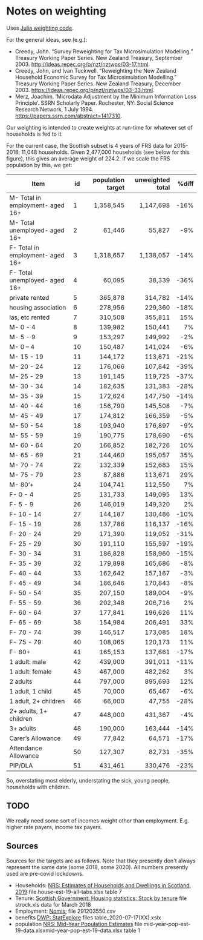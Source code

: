 # Notes on weighting

Uses [Julia weighting code](https://github.com/grahamstark/SurveyDataWeighting.jl). 

For the general ideas, see (e.g.):

* Creedy, John. “Survey Reweighting for Tax Microsimulation Modelling.” Treasury Working Paper Series. New Zealand Treasury, September 2003. http://ideas.repec.org/p/nzt/nztwps/03-17.html.
* Creedy, John, and Ivan Tuckwell. “Reweighting the New Zealand Household Economic Survey for Tax Microsimulation Modelling.” Treasury Working Paper Series. New Zealand Treasury, December 2003. https://ideas.repec.org/p/nzt/nztwps/03-33.html.
* Merz, Joachim. ‘Microdata Adjustment by the Minimum Information Loss Principle’. SSRN Scholarly Paper. Rochester, NY: Social Science Research Network, 1 July 1994. https://papers.ssrn.com/abstract=1417310.

Our weighting is intended to create weights at run-time for whatever set of households is fed to it. 

For the current case, the Scottish subset is 4 years of FRS data for 2015-2018; 11,048 households. Given 2,477,000 households (see below for this figure), this gives an average weight of 224.2. If we scale the FRS population by this, we get:

Item |id |population target|unweighted total|%diff   |
-----|---|----------------:|---------------:|-------:|
M- Total in employment- aged 16+|1|1,358,545|1,147,698|-16%
M- Total unemployed- aged 16+|2|61,446|55,827|-9%
F- Total in employment- aged 16+|3|1,318,657|1,138,057|-14%
F- Total unemployed- aged 16+|4|60,095|38,339|-36%
private rented|5|365,878|314,782|-14%
housing association|6|278,956|229,360|-18%
las, etc rented|7|310,508|355,811|15%
M- 0 - 4|8|139,982|150,441|7%
M- 5 - 9|9|153,297|149,992|-2%
M- 0 – 4|10|150,487|141,024|-6%
M- 15 - 19|11|144,172|113,671|-21%
M- 20 - 24|12|176,066|107,842|-39%
M- 25 - 29|13|191,145|119,725|-37%
M- 30 - 34|14|182,635|131,383|-28%
M- 35 - 39|15|172,624|147,750|-14%
M- 40 - 44|16|156,790|145,508|-7%
M- 45 - 49|17|174,812|166,359|-5%
M- 50 - 54|18|193,940|176,897|-9%
M- 55 - 59|19|190,775|178,690|-6%
M- 60 - 64|20|166,852|182,726|10%
M- 65 - 69|21|144,460|195,057|35%
M- 70 - 74|22|132,339|152,683|15%
M- 75 - 79|23|87,886|113,671|29%
M- 80’+| 24|104,741|112,550|7%
F- 0 - 4|25|131,733|149,095|13%
F- 5 - 9|26|146,019|149,320|2%
F- 10 - 14|27|144,187|130,486|-10%
F- 15 - 19|28|137,786|116,137|-16%
F- 20 - 24|29|171,390|119,052|-31%
F- 25 - 29|30|191,110|155,597|-19%
F- 30 - 34|31|186,828|158,960|-15%
F- 35 - 39|32|179,898|165,686|-8%
F- 40 - 44|33|162,642|157,167|-3%
F- 45 - 49|34|186,646|170,843|-8%
F- 50 - 54|35|207,150|189,004|-9%
F- 55 - 59|36|202,348|206,716|2%
F- 60 - 64|37|177,841|196,626|11%
F- 65 - 69|38|154,984|206,491|33%
F- 70 - 74|39|146,517|173,085|18%
F- 75 - 79|40|108,065|120,173|11%
F- 80+|41|165,153|137,661|-17%
1 adult: male|42|439,000|391,011|-11%
1 adult: female|43|467,000|482,262|3%
2 adults|44|797,000|895,693|12%
1 adult, 1 child|45|70,000|65,467|-6%
1 adult, 2+ children|46|66,000|47,755|-28%
2+ adults, 1+ children|47|448,000|431,367|-4%
3+ adults|48|190,000|163,444|-14%
Carer’s Allowance|49|77,842|64,571|-17%
Attendance Allowance|50|127,307|82,731|-35%
PIP/DLA|51|431,461|330,476|-23%

So, overstating most elderly, understating the sick, young people, households with children.

## TODO

We really need some sort of incomes weight other than employment. E.g. higher rate payers, income tax payers.

## Sources

Sources for the targets are as follows. Note that they presently don't always represent the same date (some 2018, some 2020). All numbers presently used are pre-covid lockdowns.

* Households: [NRS: Estimates of Households and Dwellings in Scotland, 2019](https://www.nrscotland.gov.uk/statistics-and-data/statistics/statistics-by-theme/households/household-estimates/2019) file house-est-19-all-tabs.xlsx table 7
* Tenure: [Scottish Government: Housing statistics: Stock by tenure](https://www.gov.scot/publications/housing-statistics-stock-by-tenure/) file strock.xls data for March 2018
* Employment: [Nomis](https://www.nomisweb.co.uk/); file 291203550.csv
* benefits [DWP: StatExplore](https://stat-xplore.dwp.gov.uk/) files table_2020-07-17(XX).xslx
* population [NRS: Mid-Year Population Estimates](https://www.nrscotland.gov.uk/statistics-and-data/statistics/statistics-by-theme/population/population-estimates/mid-year-population-estimates) file mid-year-pop-est-19-data.xlsxmid-year-pop-est-19-data.xlsx table 1
